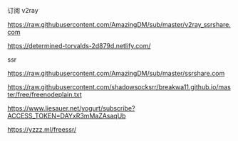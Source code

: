 订阅
v2ray

https://raw.githubusercontent.com/AmazingDM/sub/master/v2ray_ssrshare.com

https://determined-torvalds-2d879d.netlify.com/

ssr

https://raw.githubusercontent.com/AmazingDM/sub/master/ssrshare.com

https://raw.githubusercontent.com/shadowsocksrr/breakwa11.github.io/master/free/freenodeplain.txt

https://www.liesauer.net/yogurt/subscribe?ACCESS_TOKEN=DAYxR3mMaZAsaqUb

https://yzzz.ml/freessr/
